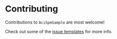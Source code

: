 # Contributing

Contributions to `AciSpmSample` are most welcome!

Check out some of the [issue templates](./.github/ISSUE_TEMPLATE/) for more info.
